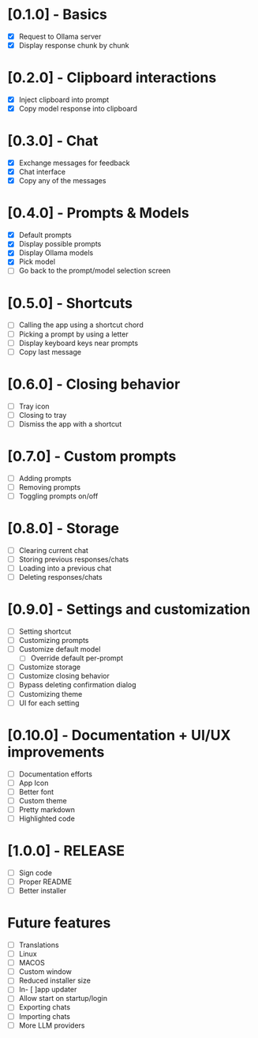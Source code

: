 # [0.1.0] - Basics

- [x] Request to Ollama server
- [x] Display response chunk by chunk

# [0.2.0] - Clipboard interactions

- [x] Inject clipboard into prompt
- [x] Copy model response into clipboard

# [0.3.0] - Chat

- [x] Exchange messages for feedback
- [x] Chat interface
- [x] Copy any of the messages

# [0.4.0] - Prompts & Models

- [x] Default prompts
- [x] Display possible prompts
- [x] Display Ollama models
- [x] Pick model
- [ ] Go back to the prompt/model selection screen

# [0.5.0] - Shortcuts

- [ ] Calling the app using a shortcut chord
- [ ] Picking a prompt by using a letter
- [ ] Display keyboard keys near prompts
- [ ] Copy last message

# [0.6.0] - Closing behavior

- [ ] Tray icon
- [ ] Closing to tray
- [ ] Dismiss the app with a shortcut

# [0.7.0] - Custom prompts

- [ ] Adding prompts
- [ ] Removing prompts
- [ ] Toggling prompts on/off

# [0.8.0] - Storage

- [ ] Clearing current chat
- [ ] Storing previous responses/chats
- [ ] Loading into a previous chat
- [ ] Deleting responses/chats

# [0.9.0] - Settings and customization

- [ ] Setting shortcut
- [ ] Customizing prompts
- [ ] Customize default model
  - [ ] Override default per-prompt
- [ ] Customize storage
- [ ] Customize closing behavior
- [ ] Bypass deleting confirmation dialog
- [ ] Customizing theme
- [ ] UI for each setting

# [0.10.0] - Documentation + UI/UX improvements

- [ ] Documentation efforts
- [ ] App Icon
- [ ] Better font
- [ ] Custom theme
- [ ] Pretty markdown
- [ ] Highlighted code

# [1.0.0] - RELEASE

- [ ] Sign code
- [ ] Proper README
- [ ] Better installer

# Future features

- [ ] Translations
- [ ] Linux
- [ ] MACOS
- [ ] Custom window
- [ ] Reduced installer size
- [ ] In- [ ]app updater
- [ ] Allow start on startup/login
- [ ] Exporting chats
- [ ] Importing chats
- [ ] More LLM providers
